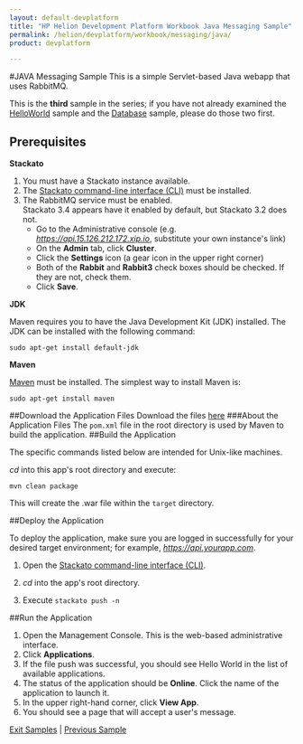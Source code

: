 ```yaml
---
layout: default-devplatform
title: "HP Helion Development Platform Workbook Java Messaging Sample"
permalink: /helion/devplatform/workbook/messaging/java/
product: devplatform

---
```

#JAVA Messaging Sample
This is a simple Servlet-based Java webapp that uses RabbitMQ. 

This is the **third** sample in the series; if you have not already examined the [HelloWorld](/helion/devplatform/workbook/helloworld/java/) sample and the [Database](/helion/devplatform/workbook/database/java/) sample, please do those two first.


## Prerequisites
**Stackato**

1. You must have a Stackato instance available. 
2. The  [Stackato command-line interface (CLI)](http://docs.stackato.com/user/client/index.html#client) must be installed. 
3. The RabbitMQ service must be enabled. <br> Stackato 3.4 appears have it enabled by default, but Stackato 3.2 does not. 
	- Go to the Administrative console (e.g. *https://api.15.126.212.172.xip.io*, substitute your own instance's link)
	- On the **Admin** tab, click **Cluster**.
	- Click the **Settings** icon (a gear icon in the upper right corner)
	- Both of the **Rabbit** and **Rabbit3** check boxes should be checked. If they are not, check them.
	- Click **Save**.

**JDK**

Maven requires you to have the Java Development Kit (JDK) installed. The JDK can be installed with the following command:

	sudo apt-get install default-jdk

**Maven**

[Maven](http://maven.apache.org/ "Maven") must be installed. 
The simplest way to install Maven is:

	sudo apt-get install maven 
##Download the Application Files
Download the files [here](https://gitlab.gozer.hpcloud.net/developer-experience/rabbitmq-java)
###About the Application Files
 The `pom.xml` file 
in the root directory is used by Maven to build the application.
##Build the Application

The specific commands listed below are intended for Unix-like machines.

 *cd* into this app's root directory and execute:

	mvn clean package

This will create the .war file within the `target` directory.


##Deploy the Application

To deploy the application, make sure you are logged in successfully for your desired target environment; for example, *https://api.yourapp.com*.

1. Open the  [Stackato command-line interface (CLI)](http://docs.stackato.com/user/client/index.html#client).

2. *cd* into the app's root directory.
3. Execute `stackato push -n` 

##Run the Application

1. Open the Management Console. This is the web-based administrative interface.
2. Click **Applications**.
3. If the file push was successful, you should see Hello World in the list of available applications. 
4. The status of the application should be **Online**. Click the name of the application to launch it. 
5. In the upper right-hand corner, click **View App**.
6. You should see a page that will accept a user's message.


[Exit Samples](/helion/devplatform/) | [Previous Sample](/helion/devplatform/workbook/database/java/) 